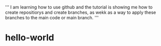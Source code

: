 ''' 
I am learning how to use github and the tutorial is showing me how to create repositiorys and create branches, as wekk as a way to apply these branches to the main code or main branch.
'''
# hello-world
